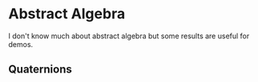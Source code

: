# Abstract Algebra
I don't know much about abstract algebra but some results are useful for
demos.

## Quaternions